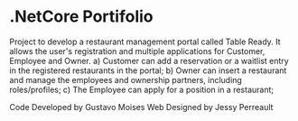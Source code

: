 # .NetCore Portifolio

Project to develop a restaurant management portal called Table Ready. It allows the user's registration and multiple applications for Customer, Employee and Owner. a) Customer can add a reservation or a waitlist entry in the registered restaurants in the portal; b) Owner can insert a restaurant and manage the employees and ownership partners, including roles/profiles; c) The Employee can apply for a position in a restaurant;

Code Developed by Gustavo Moises
Web Designed by Jessy Perreault
